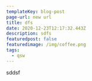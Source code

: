 ```yaml
---
templateKey: blog-post
page-url: new url
title: dfs
date: 2020-12-23T12:17:32.443Z
description: sdfs
featuredpost: false
featuredimage: /img/coffee.png
tags:
  - qsw
---
```

sddsf